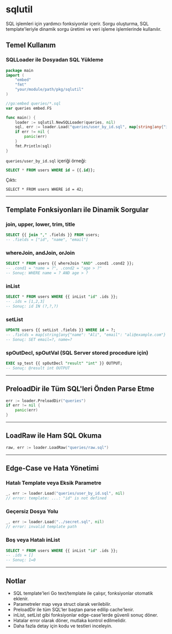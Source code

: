 # sqlutil

SQL işlemleri için yardımcı fonksiyonlar içerir. Sorgu oluşturma, SQL template'leriyle dinamik sorgu üretimi ve veri işleme işlemlerinde kullanılır.

## Temel Kullanım

### SQLLoader ile Dosyadan SQL Yükleme

```go
package main
import (
    "embed"
    "fmt"
    "your/module/path/pkg/sqlutil"
)

//go:embed queries/*.sql
var queries embed.FS

func main() {
    loader := sqlutil.NewSQLLoader(queries, nil)
    sql, err := loader.Load("queries/user_by_id.sql", map[string]any{"id": 42})
    if err != nil {
        panic(err)
    }
    fmt.Println(sql)
}
```

`queries/user_by_id.sql` içeriği örneği:
```sql
SELECT * FROM users WHERE id = {{.id}};
```

Çıktı:
```
SELECT * FROM users WHERE id = 42;
```

---

## Template Fonksiyonları ile Dinamik Sorgular

### join, upper, lower, trim, title
```sql
SELECT {{ join "," .fields }} FROM users;
-- .fields = ["id", "name", "email"]
```

### whereJoin, andJoin, orJoin
```sql
SELECT * FROM users {{ whereJoin "AND" .cond1 .cond2 }};
-- .cond1 = "name = ?", .cond2 = "age > ?"
-- Sonuç: WHERE name = ? AND age > ?
```

### inList
```sql
SELECT * FROM users WHERE {{ inList "id" .ids }};
-- .ids = [1,2,3]
-- Sonuç: id IN (?,?,?)
```

### setList
```sql
UPDATE users {{ setList .fields }} WHERE id = ?;
-- .fields = map[string]any{"name": "Ali", "email": "ali@example.com"}
-- Sonuç: SET email=?, name=?
```

### spOutDecl, spOutVal (SQL Server stored procedure için)
```sql
EXEC sp_test {{ spOutDecl "result" "int" }} OUTPUT;
-- Sonuç: @result int OUTPUT
```

---

## PreloadDir ile Tüm SQL'leri Önden Parse Etme

```go
err := loader.PreloadDir("queries")
if err != nil {
    panic(err)
}
```

---

## LoadRaw ile Ham SQL Okuma

```go
raw, err := loader.LoadRaw("queries/raw.sql")
```

---

## Edge-Case ve Hata Yönetimi

### Hatalı Template veya Eksik Parametre

```go
_, err := loader.Load("queries/user_by_id.sql", nil)
// error: template: ...: "id" is not defined
```

### Geçersiz Dosya Yolu

```go
_, err := loader.Load("../secret.sql", nil)
// error: invalid template path
```

### Boş veya Hatalı inList

```sql
SELECT * FROM users WHERE {{ inList "id" .ids }};
-- .ids = []
-- Sonuç: 1=0
```

---

## Notlar
- SQL template'leri Go text/template ile çalışır, fonksiyonlar otomatik eklenir.
- Parametreler map veya struct olarak verilebilir.
- PreloadDir ile tüm SQL'ler baştan parse edilip cache'lenir.
- inList, setList gibi fonksiyonlar edge-case'lerde güvenli sonuç döner.
- Hatalar error olarak döner, mutlaka kontrol edilmelidir.
- Daha fazla detay için kodu ve testleri inceleyin.
